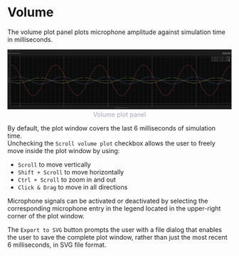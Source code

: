 # Volume

The volume plot panel plots microphone amplitude against simulation time in milliseconds.

<p style="margin-bottom: 0px; text-align:center">
    <img src="images/volume.png" alt="Volume Plot Panel" />
    <div style="width: 100%; text-align: center; color: #a6a7b8; font-size: 14px;">
        Volume plot panel
    </div>
</p>

By default, the plot window covers the last 6 milliseconds of simulation time. \
Unchecking the `Scroll volume plot` checkbox allows the user to freely move inside the plot window by using:
- `Scroll` to move vertically
- `Shift + Scroll` to move horizontally
- `Ctrl + Scroll` to zoom in and out
- `Click & Drag` to move in all directions

Microphone signals can be activated or deactivated by selecting the corresponding microphone entry in the legend located in the upper-right corner of the plot window.

The `Export to SVG` button prompts the user with a file dialog that enables the user to save the complete plot window, rather than just the most recent 6 milliseconds, in SVG file format.